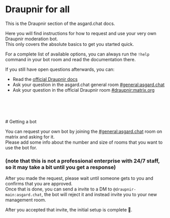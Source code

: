 # Draupnir for all

This is the Draupnir section of the asgard.chat docs.  

Here you will find instructions for how to request and use your very own Draupnir moderation bot.  
This only covers the absolute basics to get you started quick.  

For a complete list of available options, you can always run the `!help` command in your bot room and read the documentation there.


If you still have open questions afterwards, you can:  
* Read the [official Draupnir docs](https://the-draupnir-project.github.io/draupnir-documentation/moderator/setting-up-and-configuring) 
* Ask your question in the asgard.chat general room [#general:asgard.chat](https://matrix.to/#/#general:asgard.chat)
* Ask your question in the official Draupnir room [#draupnir:matrix.org](https://matrix.to/#/#draupnir:matrix.org)
<br>
<br>
<br>
<br>
# Getting a bot

You can request your own bot by joining the [#general:asgard.chat](https://matrix.to/#/#general:asgard.chat) room on matrix and asking for it.  
Please add some info about the number and size of rooms that you want to use the bot for.  
### (note that this is not a professional enterprise with 24/7 staff, so it may take a bit until you get a response)  

After you made the request, please wait until someone gets to you and confirms that you are approved.  
Once that is done, you can send a invite to a DM to `@draupnir-main:asgard.chat`, the bot will reject it and instead invite you to your new management room.  

After you accepted that invite, the initial setup is complete 🥳.